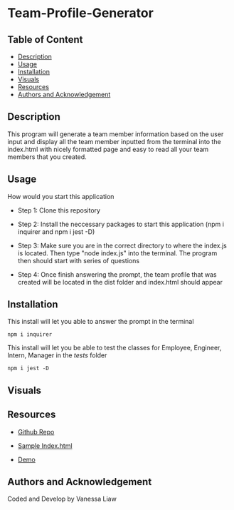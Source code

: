 # Team-Profile-Generator

## Table of Content
- [Description](#description)
- [Usage](#usage)
- [Installation](#installation)
- [Visuals](#visuals)
- [Resources](#resources)
- [Authors and Acknowledgement](#authors-and-acknowledgement)

## Description 

This program will generate a team member information based on the user input and display all the team member inputted from the terminal into the index.html with nicely formatted page and easy to read all your team members that you created.

## Usage

How would you start this application 

- Step 1: Clone this repository

- Step 2: Install the neccessary packages to start this application (npm i inquirer and npm i jest -D)

- Step 3: Make sure you are in the correct directory to where the index.js is located. Then type "node index.js" into the terminal. The program then should start with series of questions 

- Step 4: Once finish answering the prompt, the team profile that was created will be located in the dist folder and index.html should appear

## Installation

This install will let you able to answer the prompt in the terminal
```
npm i inquirer
```

This install will let you be able to test the classes for Employee, Engineer, Intern, Manager in the _tests_ folder
```
npm i jest -D
```

## Visuals 

## Resources

- [Github Repo](https://github.com/VanessaLiaw021/team-profile-generator)

- [Sample Index.html]()

- [Demo](https://drive.google.com/file/d/117IQsl0GQjruPUxgUykPmL0yFeLaxA4W/view)

## Authors and Acknowledgement

Coded and Develop by Vanessa Liaw